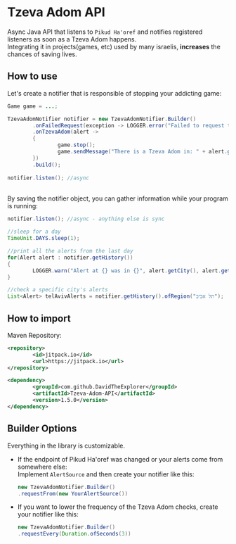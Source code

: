 # Tzeva Adom API
Async Java API that listens to `Pikud Ha'oref` and notifies registered listeners as soon as a Tzeva Adom happens.\
Integrating it in projects(games, etc) used by many israelis, **increases** the chances of saving lives.

## How to use
Let's create a notifier that is responsible of stopping your addicting game:
```java
Game game = ...;

TzevaAdomNotifier notifier = new TzevaAdomNotifier.Builder()
        .onFailedRequest(exception -> LOGGER.error("Failed to request the last alert from Pikud Ha'oref", exception))
        .onTzevaAdom(alert ->
        {
                game.stop();
                game.sendMessage("There is a Tzeva Adom in: " + alert.getRegion());
        })
        .build();
	
notifier.listen(); //async
```
\
By saving the notifier object, you can gather information while your program is running:
```java
notifier.listen(); //async - anything else is sync

//sleep for a day
TimeUnit.DAYS.sleep(1);

//print all the alerts from the last day
for(Alert alert : notifier.getHistory()) 
{
        LOGGER.warn("Alert at {} was in {}", alert.getCity(), alert.getDate());
}

//check a specific city's alerts
List<Alert> telAvivAlerts = notifier.getHistory().ofRegion("תל אביב");
```

## How to import
Maven Repository:
```xml
<repository>
        <id>jitpack.io</id>
        <url>https://jitpack.io</url>
</repository>
```

```xml
<dependency>
        <groupId>com.github.DavidTheExplorer</groupId>
        <artifactId>Tzeva-Adom-API</artifactId>
        <version>1.5.0</version>
</dependency>
```


## Builder Options
Everything in the library is customizable.
-  If the endpoint of Pikud Ha'oref was changed or your alerts come from somewhere else:\
   Implement `AlertSource` and then create your notifier like this:
   ```java
   new TzevaAdomNotifier.Builder()
   .requestFrom(new YourAlertSource())
   ```
- If you want to lower the frequency of the Tzeva Adom checks, create your notifier like this:
  ```java
  new TzevaAdomNotifier.Builder()
  .requestEvery(Duration.ofSeconds(3))
  ```
